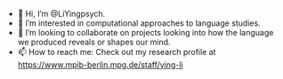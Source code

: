 - 👋 Hi, I’m @LiYingpsych.
- 👀 I’m interested in computational approaches to language studies.
- 💞️ I’m looking to collaborate on projects looking into how the language we produced reveals or shapes our mind.
- 📫 How to reach me: Check out my research profile at https://www.mpib-berlin.mpg.de/staff/ying-li

<!---
LiYingpsych/LiYingpsych is a ✨ special ✨ repository because its `README.md` (this file) appears on your GitHub profile.
You can click the Preview link to take a look at your changes.
--->
